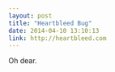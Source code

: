 ```yaml
---
layout: post
title: "Heartbleed Bug"
date: 2014-04-10 13:10:13
link: http://heartbleed.com
---
```

Oh dear.
